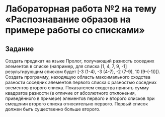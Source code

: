 # Лабораторная работа №2 на тему «Распознавание образов на примере работы со списками»

## Задание
Создать предикат на языке Пролог, получающий разность соседних элементов в списке (например, для списка [1, 4, 7, 9, -1]
результирующим списком будет [-3 (1-4), -3 (4-7), -2 (7-9), 10 (9-(-1))]). Создать программу, находящую область
максимального сходства разности соседних элементов первого списка с разностью соседних элементов второго списка.
Показателем сходства принять сумму квадратов разности (в отличие от абсолютного отклонения, приведённого в примере)
элементов первого и второго списков при смещении второго списка относительно первого. Первый список должен быть
существенно больше второго.
